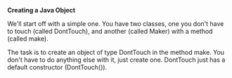 <b> Creating a Java Object </b>

We'll start off with a simple one. You have two classes, one you don't have to touch (called DontTouch), and another (called Maker) with a method (called make).

The task is to create an object of type DontTouch in the method make. You don't have to do anything else with it, just create one. DontTouch just has a default constructor (DontTouch()).
